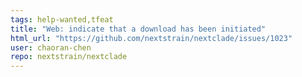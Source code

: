 ```yaml
---
tags: help-wanted,tfeat
title: "Web: indicate that a download has been initiated"
html_url: "https://github.com/nextstrain/nextclade/issues/1023"
user: chaoran-chen
repo: nextstrain/nextclade
---
```


